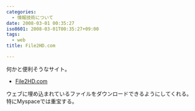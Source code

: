 ```yaml
---
categories:
  - 情報技術について
date: 2008-03-01 00:35:27
iso8601: 2008-03-01T00:35:27+09:00
tags:
  - web
title: File2HD.com

---
```


何かと便利そうなサイト。

- [File2HD.com](http://file2hd.com/)

ウェブに埋め込まれているファイルをダウンロードできるようにしてくれる。
特にMyspaceでは重宝する。
